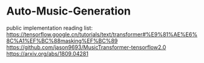 # Auto-Music-Generation

public implementation reading list:
https://tensorflow.google.cn/tutorials/text/transformer#%E9%81%AE%E6%8C%A1%EF%BC%88masking%EF%BC%89
https://github.com/jason9693/MusicTransformer-tensorflow2.0
https://arxiv.org/abs/1809.04281